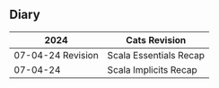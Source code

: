 ## Diary
| 2024              | Cats Revision          |
|-------------------|------------------------|
| 07-04-24 Revision | Scala Essentials Recap |
| 07-04-24          | Scala Implicits Recap  |